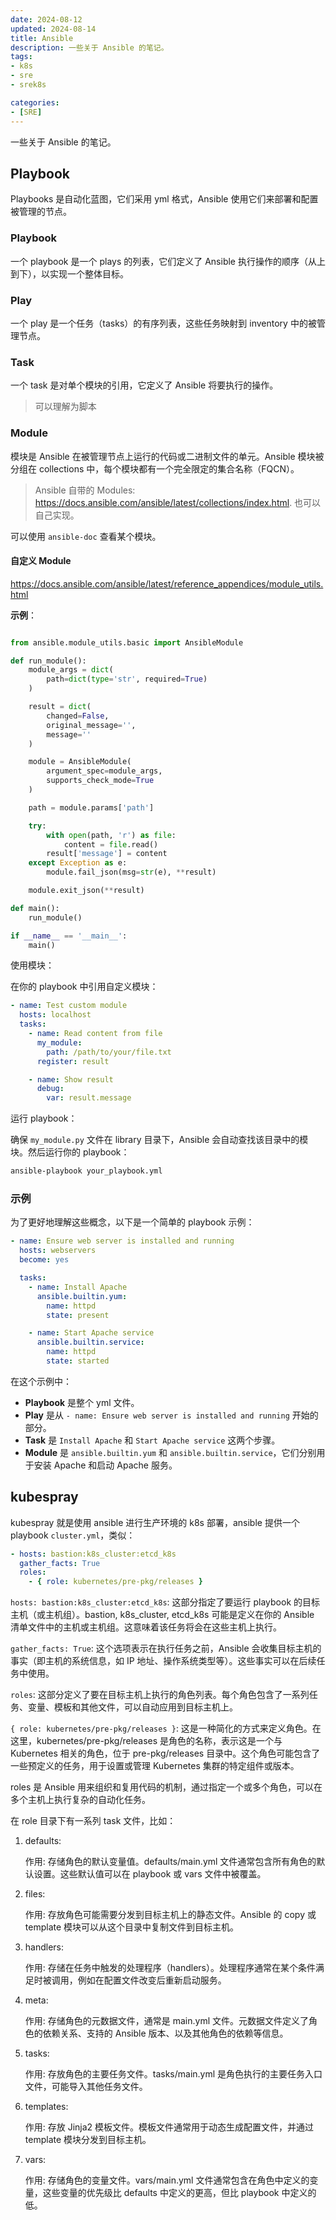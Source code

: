 ```yaml
---
date: 2024-08-12
updated: 2024-08-14
title: Ansible
description: 一些关于 Ansible 的笔记。
tags:
- k8s
- sre
- srek8s

categories:
- [SRE]
---
```


一些关于 Ansible 的笔记。

## Playbook

Playbooks 是自动化蓝图，它们采用 yml 格式，Ansible 使用它们来部署和配置被管理的节点。

### Playbook

一个 playbook 是一个 plays 的列表，它们定义了 Ansible 执行操作的顺序（从上到下），以实现一个整体目标。

### Play

一个 play 是一个任务（tasks）的有序列表，这些任务映射到 inventory 中的被管理节点。

### Task

一个 task 是对单个模块的引用，它定义了 Ansible 将要执行的操作。

> 可以理解为脚本

### Module

模块是 Ansible 在被管理节点上运行的代码或二进制文件的单元。Ansible 模块被分组在 collections 中，每个模块都有一个完全限定的集合名称（FQCN）。

> Ansible 自带的 Modules: https://docs.ansible.com/ansible/latest/collections/index.html. 也可以自己实现。

可以使用 `ansible-doc` 查看某个模块。

#### 自定义 Module

https://docs.ansible.com/ansible/latest/reference_appendices/module_utils.html

**示例**：

```py

from ansible.module_utils.basic import AnsibleModule

def run_module():
    module_args = dict(
        path=dict(type='str', required=True)
    )

    result = dict(
        changed=False,
        original_message='',
        message=''
    )

    module = AnsibleModule(
        argument_spec=module_args,
        supports_check_mode=True
    )

    path = module.params['path']

    try:
        with open(path, 'r') as file:
            content = file.read()
        result['message'] = content
    except Exception as e:
        module.fail_json(msg=str(e), **result)

    module.exit_json(**result)

def main():
    run_module()

if __name__ == '__main__':
    main()
```

使用模块：

在你的 playbook 中引用自定义模块：

```yml
- name: Test custom module
  hosts: localhost
  tasks:
    - name: Read content from file
      my_module:
        path: /path/to/your/file.txt
      register: result

    - name: Show result
      debug:
        var: result.message
```

运行 playbook：

确保 `my_module.py` 文件在 library 目录下，Ansible 会自动查找该目录中的模块。然后运行你的 playbook：

```sh
ansible-playbook your_playbook.yml
```

### 示例

为了更好地理解这些概念，以下是一个简单的 playbook 示例：

```yml
- name: Ensure web server is installed and running
  hosts: webservers
  become: yes

  tasks:
    - name: Install Apache
      ansible.builtin.yum:
        name: httpd
        state: present

    - name: Start Apache service
      ansible.builtin.service:
        name: httpd
        state: started
```

在这个示例中：

- **Playbook** 是整个 yml 文件。
- **Play** 是从 `- name: Ensure web server is installed and running` 开始的部分。
- **Task** 是 `Install Apache` 和 `Start Apache service` 这两个步骤。
- **Module** 是 `ansible.builtin.yum` 和 `ansible.builtin.service`，它们分别用于安装 Apache 和启动 Apache 服务。

## kubespray

kubespray 就是使用 ansible 进行生产环境的 k8s 部署，ansible 提供一个 playbook `cluster.yml`，类似：

```yml
- hosts: bastion:k8s_cluster:etcd_k8s
  gather_facts: True
  roles:
    - { role: kubernetes/pre-pkg/releases }
```

`hosts: bastion:k8s_cluster:etcd_k8s`: 这部分指定了要运行 playbook 的目标主机（或主机组）。bastion, k8s_cluster, etcd_k8s 可能是定义在你的 Ansible 清单文件中的主机或主机组。这意味着该任务将会在这些主机上执行。

`gather_facts: True`: 这个选项表示在执行任务之前，Ansible 会收集目标主机的事实（即主机的系统信息，如 IP 地址、操作系统类型等）。这些事实可以在后续任务中使用。

`roles`: 这部分定义了要在目标主机上执行的角色列表。每个角色包含了一系列任务、变量、模板和其他文件，可以自动应用到目标主机上。

`{ role: kubernetes/pre-pkg/releases }`: 这是一种简化的方式来定义角色。在这里，kubernetes/pre-pkg/releases 是角色的名称，表示这是一个与 Kubernetes 相关的角色，位于 pre-pkg/releases 目录中。这个角色可能包含了一些预定义的任务，用于设置或管理 Kubernetes 集群的特定组件或版本。

roles 是 Ansible 用来组织和复用代码的机制，通过指定一个或多个角色，可以在多个主机上执行复杂的自动化任务。

在 role 目录下有一系列 task 文件，比如：

1. defaults:

   作用: 存储角色的默认变量值。defaults/main.yml 文件通常包含所有角色的默认设置。这些默认值可以在 playbook 或 vars 文件中被覆盖。

2. files:

   作用: 存放角色可能需要分发到目标主机上的静态文件。Ansible 的 copy 或 template 模块可以从这个目录中复制文件到目标主机。

3. handlers:

   作用: 存储在任务中触发的处理程序（handlers）。处理程序通常在某个条件满足时被调用，例如在配置文件改变后重新启动服务。

4. meta:

   作用: 存储角色的元数据文件，通常是 main.yml 文件。元数据文件定义了角色的依赖关系、支持的 Ansible 版本、以及其他角色的依赖等信息。

5. tasks:

   作用: 存放角色的主要任务文件。tasks/main.yml 是角色执行的主要任务入口文件，可能导入其他任务文件。

6. templates:

   作用: 存放 Jinja2 模板文件。模板文件通常用于动态生成配置文件，并通过 template 模块分发到目标主机。

7. vars:

   作用: 存储角色的变量文件。vars/main.yml 文件通常包含在角色中定义的变量，这些变量的优先级比 defaults 中定义的更高，但比 playbook 中定义的低。
